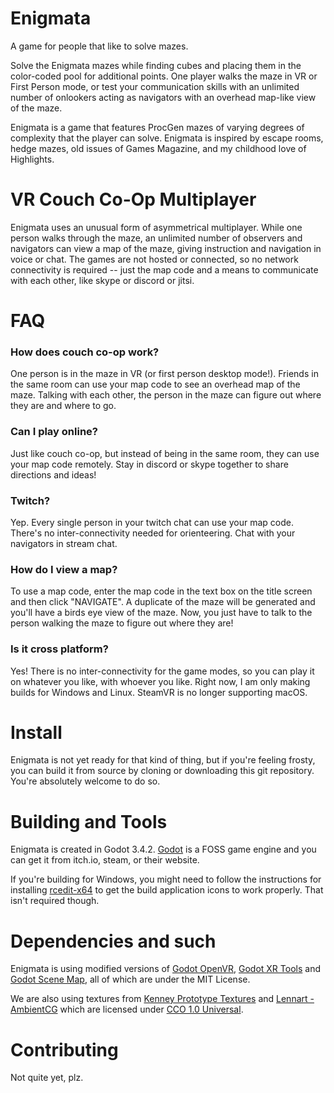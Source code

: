 # Enigmata
A game for people that like to solve mazes.

Solve the Enigmata mazes while finding cubes and placing them in the color-coded pool for additional points. One player walks the maze in VR or First Person mode, or test your communication skills with an unlimited number of onlookers acting as navigators with an overhead map-like view of the maze. 
 
Enigmata is a game that features ProcGen mazes of varying degrees of complexity that the player can solve. Enigmata is inspired by escape rooms, hedge mazes, old issues of Games Magazine, and my childhood love of Highlights.

# VR Couch Co-Op Multiplayer
Enigmata uses an unusual form of asymmetrical multiplayer. While one person walks through the maze, an unlimited number of observers and navigators can view a map of the maze, giving instruction and navigation in voice or chat. The games are not hosted or connected, so no network connectivity is required -- just the map code and a means to communicate with each other, like skype or discord or jitsi. 

# FAQ
### How does couch co-op work?
One person is in the maze in VR (or first person desktop mode!). Friends in the same room can use your map code to see an overhead map of the maze. Talking with each other, the person in the maze can figure out where they are and where to go.

### Can I play online?
Just like couch co-op, but instead of being in the same room, they can use your map code remotely. Stay in discord or skype together to share directions and ideas!

### Twitch?
Yep. Every single person in your twitch chat can use your map code. There's no inter-connectivity needed for orienteering. Chat with your navigators in stream chat.

### How do I view a map?
To use a map code, enter the map code in the text box on the title screen and then click "NAVIGATE". A duplicate of the maze will be generated and you'll have a birds eye view of the maze. Now, you just have to talk to the person walking the maze to figure out where they are!

### Is it cross platform?
Yes! There is no inter-connectivity for the game modes, so you can play it on whatever you like, with whoever you like. Right now, I am only making builds for Windows and Linux. SteamVR is no longer supporting macOS.

# Install
Enigmata is not yet ready for that kind of thing, but if you're feeling frosty, you can build it from source by cloning or downloading this git repository. You're absolutely welcome to do so.


# Building and Tools
Enigmata is created in Godot 3.4.2. [Godot](https://godotengine.org/) is a FOSS game engine and you can get it from itch.io, steam, or their website. 

If you're building for Windows, you might need to follow the instructions for installing [rcedit-x64](https://docs.godotengine.org/en/stable/getting_started/workflow/export/changing_application_icon_for_windows.html) to get the build application icons to work properly. That isn't required though.

# Dependencies and such
Enigmata is using modified versions of [Godot OpenVR](https://github.com/GodotVR/godot_openvr), [Godot XR Tools](https://github.com/GodotVR/godot-xr-tools) and [Godot Scene Map](https://github.com/DarkKilauea/godot-scene-map), all of which are under the MIT License.

We are also using textures from [Kenney Prototype Textures](https://www.kenney.nl/assets/prototype-textures) and [Lennart - AmbientCG](https://ambientcg.com/) which are licensed under [CCO 1.0 Universal](https://creativecommons.org/publicdomain/zero/1.0/).

# Contributing
Not quite yet, plz.
